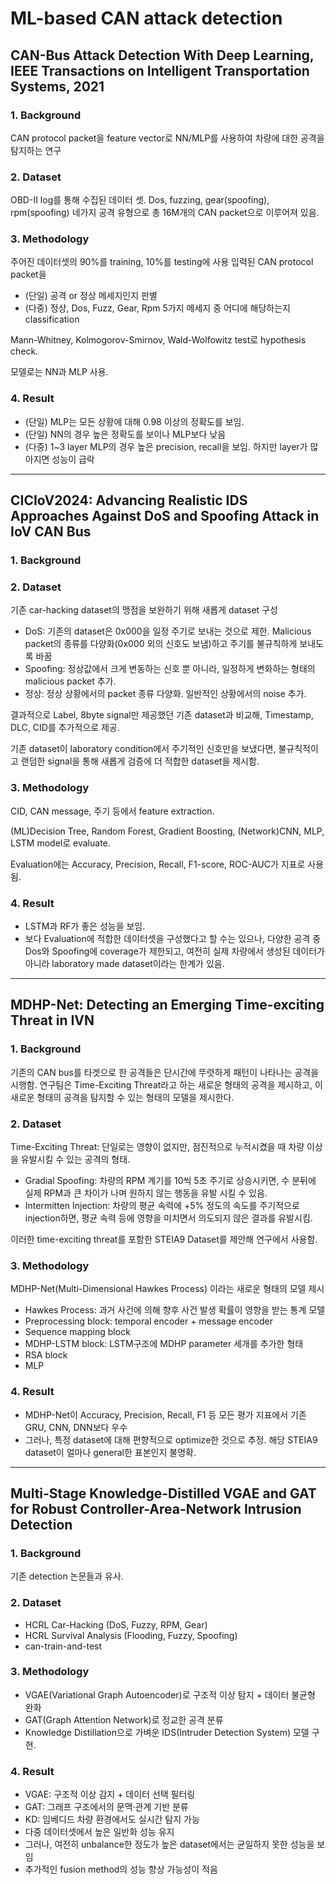 ML-based CAN attack detection
===


## CAN-Bus Attack Detection With Deep Learning, IEEE Transactions on Intelligent Transportation Systems, 2021

### 1. Background

CAN protocol packet을 feature vector로 NN/MLP를 사용하여 차량에 대한 공격을 탐지하는 연구

### 2. Dataset

OBD-II log를 통해 수집된 데이터 셋. Dos, fuzzing, gear(spoofing), rpm(spoofing) 네가지 공격 유형으로 총 16M개의 CAN packet으로 이루어져 있음.

### 3. Methodology

주어진 데이터셋의 90%를 training, 10%를 testing에 사용
입력된 CAN protocol packet을 
- (단일) 공격 or 정상 메세지인지 판별
- (다중) 정상, Dos, Fuzz, Gear, Rpm 5가지 메세지 중 어디에 해당하는지 classification

Mann-Whitney, Kolmogorov-Smirnov, Wald-Wolfowitz test로 hypothesis check.

모델로는 NN과 MLP 사용.

### 4. Result
- (단일) MLP는 모든 상황에 대해 0.98 이상의 정확도를 보임.
- (단일) NN의 경우 높은 정확도를 보이나 MLP보다 낮음
- (다중) 1~3 layer MLP의 경우 높은 precision, recall을 보임. 하지만 layer가 많아지면 성능이 급락

---

## CICIoV2024: Advancing Realistic IDS Approaches Against DoS and Spoofing Attack in IoV CAN Bus

### 1. Background

### 2. Dataset

기존 car-hacking dataset의 맹점을 보완하기 위해 새롭게 dataset 구성

- DoS: 기존의 dataset은 0x000을 일정 주기로 보내는 것으로 제한. Malicious packet의 종류를 다양화(0x000 외의 신호도 보냄)하고 주기를 불규칙하게 보내도록 바꿈
- Spoofing: 정상값에서 크게 변동하는 신호 뿐 아니라, 일정하게 변화하는 형태의 malicious packet 추가.
- 정상: 정상 상황에서의 packet 종류 다양화. 일반적인 상황에서의 noise 추가.

결과적으로 Label, 8byte signal만 제공했던 기존 dataset과 비교해, Timestamp, DLC, CID를 추가적으로 제공.

기존 dataset이 laboratory condition에서 주기적인 신호만을 보냈다면, 불규칙적이고 랜덤한 signal을 통해 새롭게 검증에 더 적합한 dataset을 제시함.

### 3. Methodology
CID, CAN message, 주기 등에서 feature extraction.

(ML)Decision Tree, Random Forest, Gradient Boosting, (Network)CNN, MLP, LSTM model로 evaluate.

Evaluation에는 Accuracy, Precision, Recall, F1-score, ROC-AUC가 지표로 사용됨.

### 4. Result
- LSTM과 RF가 좋은 성능을 보임.
- 보다 Evaluation에 적합한 데이터셋을 구성했다고 할 수는 있으나, 다양한 공격 중 Dos와 Spoofing에 coverage가 제한되고, 여전히 실제 차량에서 생성된 데이터가 아니라 laboratory made dataset이라는 한계가 있음.

---

## MDHP-Net: Detecting an Emerging Time-exciting Threat in IVN

### 1. Background

기존의 CAN bus를 타겟으로 한 공격들은 단시간에 뚜렷하게 패턴이 나타나는 공격을 시행함. 연구팀은 Time-Exciting Threat라고 하는 새로운 형태의 공격을 제시하고, 이 새로운 형태의 공격을 탐지할 수 있는 형태의 모델을 제시한다.

### 2. Dataset

Time-Exciting Threat: 단일로는 영향이 없지만, 점진적으로 누적시켰을 때 차량 이상을 유발시킬 수 있는 공격의 형태.
- Gradial Spoofing: 차량의 RPM 계기를 10씩 5초 주기로 상승시키면, 수 분뒤에 실제 RPM과 큰 차이가 나며 원하지 않는 행동을 유발 시킬 수 있음.
- Intermitten Injection: 차량의 평균 속력에 +5% 정도의 속도를 주기적으로 injection하면, 평균 속력 등에 영향을 미치면서 의도되지 않은 결과를 유발시킴.

이러한 time-exciting threat를 포함한 STEIA9 Dataset를 제안해 연구에서 사용함.

### 3. Methodology

MDHP-Net(Multi-Dimensional Hawkes Process) 이라는 새로운 형태의 모델 제시
- Hawkes Process: 과거 사건에 의해 향후 사건 발생 확률이 영향을 받는 통계 모델
- Preprocessing block: temporal encoder + message encoder
- Sequence mapping block
- MDHP-LSTM block: LSTM구조에 MDHP parameter 세개를 추가한 형태
- RSA block
- MLP

### 4. Result
- MDHP-Net이 Accuracy, Precision, Recall, F1 등 모든 평가 지표에서 기존 GRU, CNN, DNN보다 우수
- 그러나, 특정 dataset에 대해 편향적으로 optimize한 것으로 추정. 해당 STEIA9 dataset이 얼마나 general한 표본인지 불명확.

---

## Multi-Stage Knowledge-Distilled VGAE and GAT for Robust Controller-Area-Network Intrusion Detection

### 1. Background

기존 detection 논문들과 유사.

### 2. Dataset

- HCRL Car-Hacking (DoS, Fuzzy, RPM, Gear)
- HCRL Survival Analysis (Flooding, Fuzzy, Spoofing)
- can-train-and-test

### 3. Methodology

- VGAE(Variational Graph Autoencoder)로 구조적 이상 탐지 + 데이터 불균형 완화
- GAT(Graph Attention Network)로 정교한 공격 분류
- Knowledge Distillation으로 가벼운 IDS(Intruder Detection System) 모델 구현.

### 4. Result

- VGAE: 구조적 이상 감지 + 데이터 선택 필터링
- GAT: 그래프 구조에서의 문맥·관계 기반 분류
- KD: 임베디드 차량 환경에서도 실시간 탐지 가능
- 다중 데이터셋에서 높은 일반화 성능 유지
- 그러나, 여전히 unbalance한 정도가 높은 dataset에서는 균일하지 못한 성능을 보임
- 추가적인 fusion method의 성능 향상 가능성이 적음
